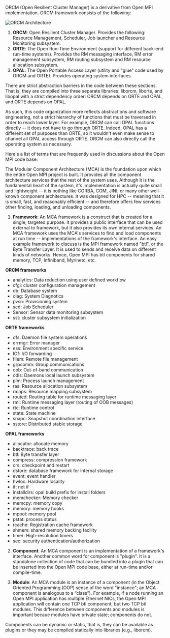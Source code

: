 ORCM (Open Resilient Cluster Manager) is a derivative from Open MPI implementation. ORCM framework consists of the following:

![ORCM Architecture](https://github.com/open-mpi/orcm/wiki/ORCM-Architecture.png)

1. **ORCM**: Open Resilient Cluster Manager. Provides the following: Resource Management, Scheduler, Job launcher and Resource Monitoring subsystem.
2. **ORTE**: The Open Run-Time Environment (support for different back-end run-time systems). Provides the RM messaging interface, RM error management subsystem, RM routing subsystem and RM resource allocation subsystem.
3. **OPAL**: The Open Portable Access Layer (utility and "glue" code used by ORCM and ORTE). Provides operating system interfaces.

There are strict abstraction barriers in the code between these sections. That is, they are compiled into three separate libraries: liborcm, liborte, and libopal with a strict dependency order: ORCM depends on ORTE and OPAL, and ORTE depends on OPAL.

As such, this code organization more reflects abstractions and software engineering, not a strict hierarchy of functions that must be traversed in order to reach lower layer. For example, ORCM can call OPAL functions directly -- it does not have to go through ORTE. Indeed, OPAL has a different set of purposes than ORTE, so it wouldn't even make sense to channel all OPAL access through ORTE. ORCM can also directly call the operating system as necessary.

Here's a list of terms that are frequently used in discussions about the Open MPI code base:

The Modular Component Architecture (MCA) is the foundation upon which the entire Open MPI project is built. It provides all the component architecture services that the rest of the system uses. Although it is the fundamental heart of the system, it's implementation is actually quite small and lightweight -- it is nothing like CORBA, COM, JINI, or many other well-known component architectures. It was designed for HPC -- meaning that it is small, fast, and reasonably efficient -- and therefore offers few services other finding, loading, and unloading components.

1. **Framework**: An MCA framework is a construct that is created for a single, targeted purpose. It provides a public interface that can be used external to framework, but it also provides its own internal services. An MCA framework uses the MCA's services to find and load components at run time -- implementations of the framework's interface. An easy example framework to discuss is the MPI framework named "btl", or the Byte Transfer Layer. It is used to sends and receive data on different kinds of networks. Hence, Open MPI has btl components for shared memory, TCP, Infiniband, Myrinetc, etc.

**ORCM frameworks**

* analytics: Data reduction using user defined workflow
* cfgi: cluster configuration management
* db: Database system
* diag: System Diagnotics
* pvsn: Provisioning system
* scd: Job Scheduler
* Sensor: Sensor data monitoring subsystem
* sst: cluster subsystem initialization

**ORTE frameworks**

* dfs: Daemon file system operations
* errmgr: Error manager
* ess: Environment specific service
* IOf: I/O forwarding
* filem: Remote file management
* grpcomm: Group communications
* oob: Out-of-band communication
* odls: Daemons local launch subsystem
* plm: Process launch management
* ras: Resource allocation subsystem
* rmaps: Resource mapping subsystem
* routed: Routing table for runtime messaging layer
* rml: Runtime messaging layer (routing of OOB messages)
* rtc: Runtime control 
* state: State machine
* snapc: Snapshot coordination interface
* sstore: Distributed stable storage

**OPAL frameworks**

* allocator: allocate memory
* backtrace: back trace
* btl: Byte transfer layer
* compress: compression framework
* crs: checkpoint and restart
* dstore: database framework for internal storage
* event: event handler
* hwloc: Hardware locality
* if: net if
* installdirs: opal build prefix for install folders
* memchecker: Memory checker
* memcpy: memory copy
* memory: memory hooks
* mpool: memory pool
* pstat: process status
* rcache: Registration cache framework
* shmem: shared memory backing facility
* timer: High-resolution timers
* sec: security authentication/authorization

2. **Component**: An MCA component is an implementation of a framework's interface. Another common word for component is "plugin". It is a standalone collection of code that can be bundled into a plugin that can be inserted into the Open MPI code base, either at run-time and/or compile-time.

3. **Module**: An MCA module is an instance of a component (in the Object Oriented Programming (OOP) sense of the word "instance"; an MCA component is analogous to a “class”). For example, if a node running an Open MPI application has multiple Ethernet NICs, the Open MPI application will contain one TCP btl component, but two TCP btl modules. This difference between components and modules is important becaue modules have private state; components do not.

Components can be dynamic or static, that is, they can be available as plugins or they may be compiled statically into libraries (e.g., liborcm).
